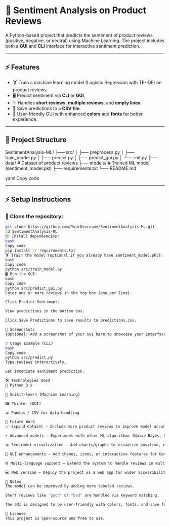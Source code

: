 # 📝 Sentiment Analysis on Product Reviews

A Python-based project that predicts the sentiment of product reviews (positive, negative, or neutral) using Machine Learning. The project includes both a **GUI** and **CLI** interface for interactive sentiment prediction.

---

## ⚡ Features

- 🏋️ Train a machine learning model (Logistic Regression with TF-IDF) on product reviews.  
- 🖥️ Predict sentiment via **CLI** or **GUI**.  
- ✨ Handles **short reviews**, **multiple reviews**, and **empty lines**.  
- 💾 Save predictions to a **CSV file**.  
- 🎨 User-friendly GUI with enhanced **colors** and **fonts** for better experience.

---

## 📂 Project Structure

SentimentAnalysis-ML/
├── src/
│ ├── preprocess.py
│ ├── train_model.py
│ ├── predict.py
│ ├── predict_gui.py
│ └── init.py
├── data/ # Dataset of product reviews
├── models/ # Trained ML model (sentiment_model.pkl)
├── requirements.txt
└── README.md

yaml
Copy code

---

## ⚡ Setup Instructions

### 📂 Clone the repository:
```bash
git clone https://github.com/YourUsername/SentimentAnalysis-ML.git
cd SentimentAnalysis-ML
📦 Install dependencies:
bash
Copy code
pip install -r requirements.txt
🏋️ Train the model (optional if you already have sentiment_model.pkl):
bash
Copy code
python src/train_model.py
🖥️ Run the GUI:
bash
Copy code
python src/predict_gui.py
Enter one or more reviews in the top box (one per line).

Click Predict Sentiment.

View predictions in the bottom box.

Click Save Predictions to save results to predictions.csv.

📸 Screenshots
(Optional: Add a screenshot of your GUI here to showcase your interface)

🖱️ Usage Example (CLI)
bash
Copy code
python src/predict.py
Type reviews interactively.

Get immediate sentiment prediction.

🛠️ Technologies Used
🐍 Python 3.x

🤖 Scikit-learn (Machine Learning)

🖼️ Tkinter (GUI)

📊 Pandas / CSV for data handling

🚀 Future Work
📈 Expand dataset – Include more product reviews to improve model accuracy.

⚡ Advanced models – Experiment with other ML algorithms (Naive Bayes, SVM, or deep learning models) for better predictions.

📊 Sentiment visualization – Add charts/graphs to visualize positive, negative, and neutral review distribution.

🎨 GUI enhancements – Add themes, icons, or interactive features for better user experience.

🌐 Multi-language support – Extend the system to handle reviews in multiple languages.

💻 Web version – Deploy the project as a web app for wider accessibility.

📝 Notes
The model can be improved by adding more labeled reviews.

Short reviews like "good" or "bad" are handled via keyword matching.

The GUI is designed to be user-friendly with colors, fonts, and save functionality.

📄 License
This project is open-source and free to use.